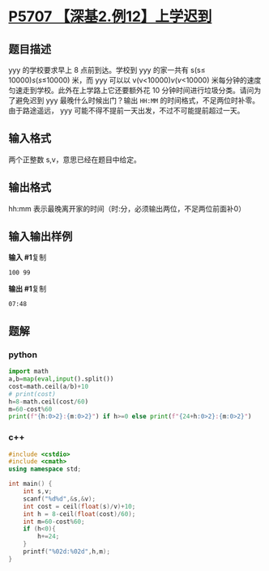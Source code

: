# [P5707 【深基2.例12】上学迟到](https://www.luogu.com.cn/problem/P5707)

## 题目描述

yyy 的学校要求早上 8 点前到达。学校到 yyy 的家一共有 s(s≤ 10000)*s*(*s*≤10000) 米，而 yyy 可以以 v(v<10000)*v*(*v*<10000) 米每分钟的速度匀速走到学校。此外在上学路上它还要额外花 10 分钟时间进行垃圾分类。请问为了避免迟到 yyy 最晚什么时候出门？输出 `HH:MM` 的时间格式，不足两位时补零。由于路途遥远， yyy 可能不得不提前一天出发，不过不可能提前超过一天。

## 输入格式

两个正整数 s,v，意思已经在题目中给定。

## 输出格式

hh:mm 表示最晚离开家的时间（时:分，必须输出两位，不足两位前面补0）

## 输入输出样例

**输入 #1**复制

```
100 99
```

**输出 #1**复制

```
07:48
```

## 题解

### python

```python
import math
a,b=map(eval,input().split())
cost=math.ceil(a/b)+10
# print(cost)
h=8-math.ceil(cost/60)
m=60-cost%60
print(f"{h:0>2}:{m:0>2}") if h>=0 else print(f"{24+h:0>2}:{m:0>2}")
```

### c++

```cpp
#include <cstdio>
#include <cmath>
using namespace std;

int main() {
    int s,v;
    scanf("%d%d",&s,&v);
    int cost = ceil(float(s)/v)+10;
    int h = 8-ceil(float(cost)/60);
    int m=60-cost%60;
    if (h<0){
        h+=24;
    }
    printf("%02d:%02d",h,m);
}
```

